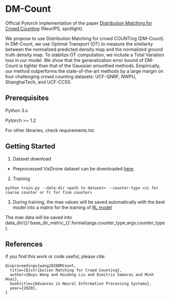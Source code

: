 # DM-Count

Official Pytorch implementation of the paper [Distribution Matching for Crowd Counting](https://arxiv.org/pdf/2009.13077.pdf) (NeurIPS, spotlight).

We propose to use Distribution Matching for crowd COUNTing (DM-Count). In DM-Count, we use Optimal Transport (OT) to measure the similarity between the normalized predicted density map and the normalized ground truth density map. To stabilize OT computation, we include a Total Variation loss in our model. We show that the generalization error bound of DM-Count is tighter than that of the Gaussian smoothed methods. Empirically, our method outperforms the state-of-the-art methods by a large margin on four challenging crowd counting datasets: UCF-QNRF, NWPU, ShanghaiTech, and UCF-CC50.

## Prerequisites

Python 3.x

Pytorch >= 1.2

For other libraries, check requirements.txt.

## Getting Started
1. Dataset download

+ Preprocessed VisDrone dataset can be downloaded [here](https://drive.google.com/file/d/1s1yZwCsxWfD-2omN3J6Xs06LSI_hZZn-/view?usp=sharing).
    
2. Training

```
python train.py --data-dir <path to dataset> --counter-type <cc for coarse counter or fc for fine counter>
```


3. During training, the mae values will be saved automatically with the best model into a matrix for the training of [RL model](https://github.com/swsamleo/Crowd_Counting_RL)

The mae data will be saved into data_dir/{}/'base_dir_metric_{}'.format(args.counter_type,args.counter_type).
## References
If you find this work or code useful, please cite:

```
@inproceedings{wang2020DMCount,
  title={Distribution Matching for Crowd Counting},
  author={Boyu Wang and Huidong Liu and Dimitris Samaras and Minh Hoai},
  booktitle={Advances in Neural Information Processing Systems},
  year={2020},
}
```
